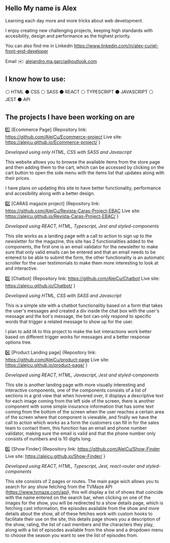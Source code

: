## Hello My name is Alex

Learning each day more and more tricks about web development.

I enjoy creating new challenging projects, keeping high standards with accesibility, design and performance as the highest priority.

You can also find me in Linkedin
https://www.linkedin.com/in/alex-curiel-front-end-developer

Email ✉️: alejandro.ma.garcia@outlook.com

## I know how to use:
⚪ HTML
⚫ CSS
⚪ SASS
⚫ REACT
⚪ TYPESCRIPT
⚫ JAVASCRIPT
⚪ JEST
⚫ API

## The projects I have been working on are
1️⃣ [Ecommerce Page] {Repository link: https://github.com/AlejCu/Ecommerce-project Live site: https://alejcu.github.io/Ecommerce-project/ }

*Developed using only HTML, CSS with SASS and Javascript*

This website allows you to browse the available items from the store page and then adding them to the cart, which can be accessed by clicking on the cart button to open the side menu with the items list that updates along with their prices.

I have plans on updating this site to have better functionality, performance and accesibility along with a better design.

2️⃣ [CARAS magazie project] {Repository link: https://github.com/AlejCu/Revista-Caras-Project-EBAC Live site: https://alejcu.github.io/Revista-Caras-Project-EBAC/ }

*Developed using REACT, HTML, Typescript, Jest and styled-components*

This site works as a landing page with a call to action to sign up to the newsletter for the magazine, this site has 2 functionalities added to the components, the first one is an email validator for the newsletter to make sure that only valid emails can be entered and that an email needs to be entered to be able to submit the form, the other functionality is an automatic scroller for the user testimonials to make them more interesting to look at and interactive.

3️⃣ [Chatbot] {Repository link: https://github.com/AlejCu/Chatbot Live site: https://alejcu.github.io/Chatbot/ }

*Developed using HTML, CSS with SASS and Javascript*

This is a simple site with a chatbot functionalitiy based on a form that takes the user's messages and created a div inside the chat box with the user's message and the bot's message, the bot can only respond to specific words that trigger a related message to show up for the user.

I plan to add IA to this project to make the bot interactions work better based on different trigger works for messages and a better response options tree.

4️⃣ [Product Landing page] {Repository link: https://github.com/AlejCu/product-page Live site: https://alejcu.github.io/product-page/ }

*Developed using REACT, HTML, Javascript, Jest and styled-components*

This site is another landing page with more visually interesting and interactive components, one of the components consists of a list of sections in a grid view that when hovered over, it displays a descriptive text for each image coming from the left side of the screen, there is another component with some simple insurance information that has some text coming from the bottom of the screen when the user reaches a certain area of the screen where that component is viewable, and finally we have the call to action which works as a form the customers can fill in for the sales team to contact them, this function has an email and phone number validator, making sure the email is valid and that the phone number only consists of numbers and is 10 digits long.

5️⃣ [Show Finder] {Repository link: https://github.com/AlejCu/Show-Finder Live site: https://alejcu.github.io/Show-Finder/ }

*Developed using REACT, HTML, Typescript, Jest, react-router and styled-components*

This site consists of 2 pages or routes. The main page wich allows you to search for any show fetching from the TVMaze API (https://www.tvmaze.com/api), this will display a list of shows that coincide with the name entered on the search bar, when clicking on one of the images for the show, you will be redirected to a show details page, which is fetching cast information, the episodes available from the show and more details about the show, all of these fetches work with custom hooks to facilitate their use on the site, this details page shows you a description of the show, rating, the list of cast members and the characters they play, along with a list of episodes available from the show and a dropdown menu to choose the season you want to see the list of episodes from.
